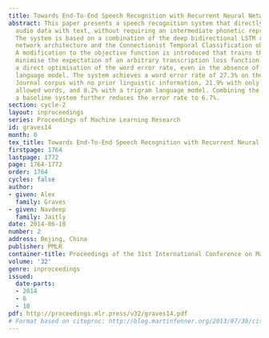 ```yaml
---
title: Towards End-To-End Speech Recognition with Recurrent Neural Networks
abstract: This paper presents a speech recognition system that directly transcribes
  audio data with text, without requiring an intermediate phonetic representation.
  The system is based on a combination of the deep bidirectional LSTM recurrent neural
  network architecture and the Connectionist Temporal Classification objective function.
  A modification to the objective function is introduced that trains the network to
  minimise the expectation of an arbitrary transcription loss function. This allows
  a direct optimisation of the word error rate, even in the absence of a lexicon or
  language model. The system achieves a word error rate of 27.3% on the Wall Street
  Journal corpus with no prior linguistic information, 21.9% with only a lexicon of
  allowed words, and 8.2% with a trigram language model. Combining the network with
  a baseline system further reduces the error rate to 6.7%.
section: cycle-2
layout: inproceedings
series: Proceedings of Machine Learning Research
id: graves14
month: 0
tex_title: Towards End-To-End Speech Recognition with Recurrent Neural Networks
firstpage: 1764
lastpage: 1772
page: 1764-1772
order: 1764
cycles: false
author:
- given: Alex
  family: Graves
- given: Navdeep
  family: Jaitly
date: 2014-06-18
number: 2
address: Bejing, China
publisher: PMLR
container-title: Proceedings of the 31st International Conference on Machine Learning
volume: '32'
genre: inproceedings
issued:
  date-parts:
  - 2014
  - 6
  - 18
pdf: http://proceedings.mlr.press/v32/graves14.pdf
# Format based on citeproc: http://blog.martinfenner.org/2013/07/30/citeproc-yaml-for-bibliographies/
---
```

